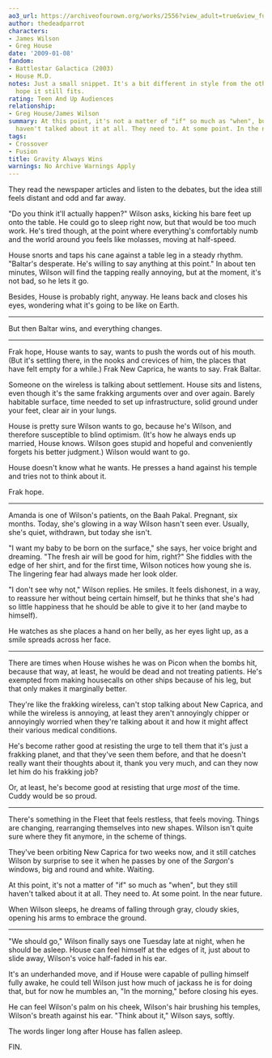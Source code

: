 ```yaml
---
ao3_url: https://archiveofourown.org/works/2556?view_adult=true&view_full_work=true
author: thedeadparrot
characters:
- James Wilson
- Greg House
date: '2009-01-08'
fandom:
- Battlestar Galactica (2003)
- House M.D.
notes: Just a small snippet. It's a bit different in style from the others, but I
  hope it still fits.
rating: Teen And Up Audiences
relationship:
- Greg House/James Wilson
summary: At this point, it's not a matter of "if" so much as "when", but they still
  haven't talked about it at all. They need to. At some point. In the near future.
tags:
- Crossover
- Fusion
title: Gravity Always Wins
warnings: No Archive Warnings Apply
---
```


They read the newspaper articles and listen to the debates, but the idea still feels distant and odd and far away.

"Do you think it'll actually happen?" Wilson asks, kicking his bare feet up onto the table. He could go to sleep right now, but that would be too much work. He's tired though, at the point where everything's comfortably numb and the world around you feels like molasses, moving at half-speed.

House snorts and taps his cane against a table leg in a steady rhythm. "Baltar's desperate. He's willing to say anything at this point." In about ten minutes, Wilson will find the tapping really annoying, but at the moment, it's not bad, so he lets it go.

Besides, House is probably right, anyway. He leans back and closes his eyes, wondering what it's going to be like on Earth.



---

But then Baltar wins, and everything changes.



---

Frak hope, House wants to say, wants to push the words out of his mouth. (But it's settling there, in the nooks and crevices of him, the places that have felt empty for a while.) Frak New Caprica, he wants to say. Frak Baltar.

Someone on the wireless is talking about settlement. House sits and listens, even though it's the same frakking arguments over and over again. Barely habitable surface, time needed to set up infrastructure, solid ground under your feet, clear air in your lungs.

House is pretty sure Wilson wants to go, because he's Wilson, and therefore susceptible to blind optimism. (It's how he always ends up married, House knows. Wilson goes stupid and hopeful and conveniently forgets his better judgment.) Wilson would want to go.

House doesn't know what he wants. He presses a hand against his temple and tries not to think about it.

Frak hope.



---

Amanda is one of Wilson's patients, on the Baah Pakal. Pregnant, six months. Today, she's glowing in a way Wilson hasn't seen ever. Usually, she's quiet, withdrawn, but today she isn't.

"I want my baby to be born on the surface," she says, her voice bright and dreaming. "The fresh air will be good for him, right?" She fiddles with the edge of her shirt, and for the first time, Wilson notices how young she is. The lingering fear had always made her look older.

"I don't see why not," Wilson replies. He smiles. It feels dishonest, in a way, to reassure her without being certain himself, but he thinks that she's had so little happiness that he should be able to give it to her (and maybe to himself).

He watches as she places a hand on her belly, as her eyes light up, as a smile spreads across her face.



---

There are times when House wishes he was on Picon when the bombs hit, because that way, at least, he would be dead and not treating patients. He's exempted from making housecalls on other ships because of his leg, but that only makes it marginally better.

They're like the frakking wireless, can't stop talking about New Caprica, and while the wireless is annoying, at least they aren't annoyingly chipper or annoyingly worried when they're talking about it and how it might affect their various medical conditions.

He's become rather good at resisting the urge to tell them that it's just a frakking planet, and that they've seen them before, and that he doesn't really want their thoughts about it, thank you very much, and can they now let him do his frakking job?

Or, at least, he's become good at resisting that urge *most* of the time. Cuddy would be so proud.



---

There's something in the Fleet that feels restless, that feels moving. Things are changing, rearranging themselves into new shapes. Wilson isn't quite sure where they fit anymore, in the scheme of things.

They've been orbiting New Caprica for two weeks now, and it still catches Wilson by surprise to see it when he passes by one of the *Sargon*'s windows, big and round and white. Waiting.

At this point, it's not a matter of "if" so much as "when", but they still haven't talked about it at all. They need to. At some point. In the near future.

When Wilson sleeps, he dreams of falling through gray, cloudy skies, opening his arms to embrace the ground.



---

"We should go," Wilson finally says one Tuesday late at night, when he should be asleep. House can feel himself at the edges of it, just about to slide away, Wilson's voice half-faded in his ear.

It's an underhanded move, and if House were capable of pulling himself fully awake, he could tell Wilson just how much of jackass he is for doing that, but for now he mumbles an, "In the morning," before closing his eyes.

He can feel Wilson's palm on his cheek, Wilson's hair brushing his temples, Wilson's breath against his ear. "Think about it," Wilson says, softly.

The words linger long after House has fallen asleep.

FIN.